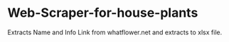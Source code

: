 # Web-Scraper-for-house-plants
Extracts Name and Info Link from whatflower.net and extracts to xlsx file.
